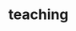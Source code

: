 ---
layout: teaching
permalink: /teaching/
title: teaching
description: I have worked as a Teaching Assistant for the following courses.
nav: false
nav_order: 5
---